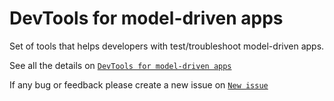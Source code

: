 # DevTools for model-driven apps
Set of tools that helps developers with test/troubleshoot model-driven apps.

See all the details on [`DevTools for model-driven apps`](https://charlesllamas.pro/devtools)

If any bug or feedback please create a new issue on [`New issue`](https://github.com/Charlesllamas/DevTools/issues)
